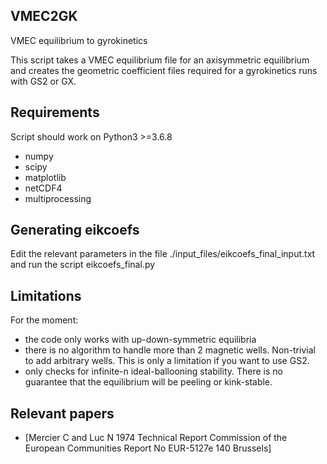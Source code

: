 ## VMEC2GK
VMEC equilibrium to gyrokinetics 

This script takes a VMEC equilibrium file for an axisymmetric equilibrium and creates the geometric coefficient files required for a gyrokinetics runs with GS2 or GX.

## Requirements
Script should work on Python3 >=3.6.8 
* numpy
* scipy
* matplotlib
* netCDF4
* multiprocessing


## Generating eikcoefs
Edit the relevant parameters in the file ./input\_files/eikcoefs\_final\_input.txt and run the script eikcoefs\_final.py

## Limitations
For the moment:
* the code only works with up-down-symmetric equilibria
* there is no algorithm to handle more than 2 magnetic wells. Non-trivial to add arbitrary wells. This is only a limitation if you want to use GS2.
* only checks for infinite-n ideal-ballooning stability. There is no guarantee that the equilibrium will be peeling or kink-stable.

## Relevant papers
* [Mercier C and Luc N 1974 Technical Report Commission of the European Communities Report No EUR-5127e 140 Brussels]
